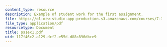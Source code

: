 ```yaml
---
content_type: resource
description: Example of student work for the first assignment.
file: https://ol-ocw-studio-app-production.s3.amazonaws.com/courses/7-343-photosynthesis-life-from-light-fall-2006/117f46c2a129dcf2e55dd88c896dbce9_ps1ex1.pdf
file_type: application/pdf
resourcetype: Document
title: ps1ex1.pdf
uid: 117f46c2-a129-dcf2-e55d-d88c896dbce9
---
```

